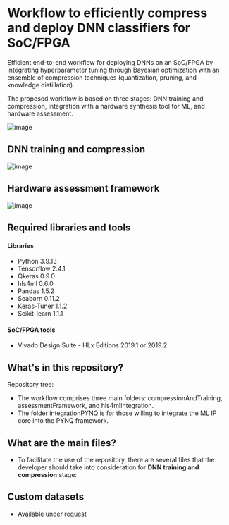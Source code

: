 # Workflow to efficiently compress and deploy DNN classifiers for SoC/FPGA

Efficient end-to-end workflow for deploying DNNs on an SoC/FPGA by integrating hyperparameter tuning through Bayesian optimization with an ensemble of compression techniques (quantization, pruning, and knowledge distillation). 

The proposed workflow is based on three stages: DNN training and compression, integration with a hardware synthesis tool for ML, and hardware assessment.

![image](https://github.com/RomiSolMolina/workflowCompressionML/assets/13749513/56617ba0-e711-4241-b44b-67b1caa40c31)

## DNN training and compression

![image](https://github.com/RomiSolMolina/workflowCompressionML/assets/13749513/e234abec-ab56-4e16-8806-7f6859aaf384)

## Hardware assessment framework

![image](https://github.com/RomiSolMolina/workflowCompressionML/assets/13749513/833e0652-d0cc-4e96-b6b0-ce70107de034)


## Required libraries and tools

#### Libraries
- Python 3.9.13
- Tensorflow 2.4.1
- Qkeras 0.9.0
- hls4ml 0.6.0
- Pandas 1.5.2
- Seaborn 0.11.2
- Keras-Tuner 1.1.2
- Scikit-learn 1.1.1

#### SoC/FPGA tools
- Vivado Design Suite - HLx Editions 2019.1 or 2019.2

## What's in this repository?

Repository tree:

- The workflow comprises three main folders: compressionAndTraining, assessmentFramework, and hls4mlIntegration. 
- The folder integrationPYNQ is for those willing to integrate the ML IP core into the PYNQ framework.

## What are the main files?

- To facilitate the use of the repository, there are several files that the developer should take into consideration for **DNN training and compression** stage:


## Custom datasets

- Available under request



